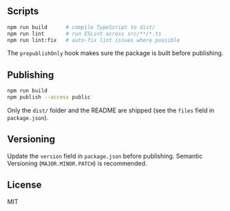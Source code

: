 ## Scripts

```bash
npm run build      # compile TypeScript to dist/
npm run lint       # run ESLint across src/**/*.ts
npm run lint:fix   # auto-fix lint issues where possible
```

The `prepublishOnly` hook makes sure the package is built before publishing.

## Publishing

```bash
npm run build
npm publish --access public
```

Only the `dist/` folder and the README are shipped (see the `files` field in `package.json`).

## Versioning

Update the `version` field in `package.json` before publishing. Semantic Versioning (`MAJOR.MINOR.PATCH`) is recommended.

## License

MIT
